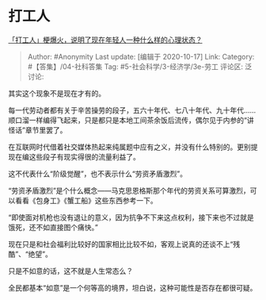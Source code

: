# 打工人
[「打工人」梗爆火，说明了现在年轻人一种什么样的心理状态？](https://www.zhihu.com/question/425754687/answer/1529152571)

> Author: #Anonymity
> Last update: [编辑于 2020-10-17]
> Link:
> Category: #【答集】/04-社科答集
> Tag: #5-社会科学/3-经济学/3e-劳工
> 评论区:
> 泛讨论:

其实这个现象不是现在才有的。

每一代劳动者都有关于辛苦操劳的段子，五六十年代、七八十年代、九十年代……顺口溜一样编得飞起来，只是都只是本地工间茶余饭后流传，偶尔见于内参的“讲怪话”章节里罢了。

在互联网时代借着社交媒体热起来纯属题中应有之义，并没有什么特别的。更别提现在编这些段子有现实得很的流量利益了。

这不代表什么“阶级觉醒”，也不表示什么“劳资矛盾激烈”。

“劳资矛盾激烈”是个什么概念——马克思恩格斯那个年代的劳资关系可算激烈，可以看看《包身工》《蟹工船》这些东西参考一下。

“即使面对机枪也没有退让的意义，因为抗争不下来这点权利，接下来也不过就是饿死，还不如直接图个痛快。”

现在只是和社会福利比较好的国家相比比较不如，客观上说真的还谈不上“残酷”、“绝望”。

只是不如意的话，这不就是人生常态么？

全民都基本“如意”是一个何等高的境界，坦白说，这种可能性是否存在都很可疑。
